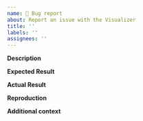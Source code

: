 ```yaml
---
name: 🐞 Bug report
about: Report an issue with the Visualizer
title: ''
labels: ''
assignees: ''
---
```


**Description**

<!-- A clear and concise description of what the bug is. -->

**Expected Result**

<!-- A clear and concise description of what you expected to happen. -->

**Actual Result**

<!-- A clear and concise description of what happened instead. -->

**Reproduction**

<!-- Send us a reproduction link from the Viz: -->

**Additional context**

<!-- Add any other context about the problem here (e.g., Browser) -->
